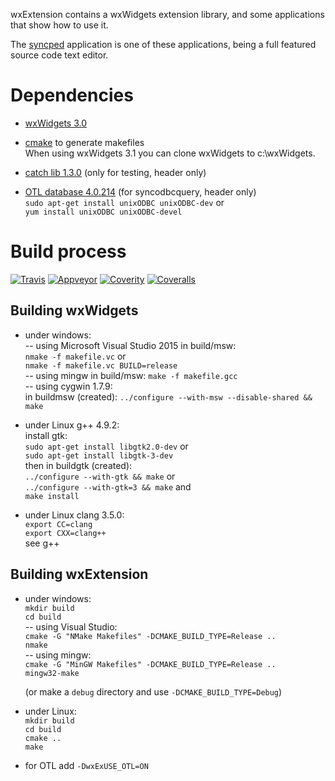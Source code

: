 wxExtension contains a wxWidgets extension library, 
and some applications that show how to use it.

The [syncped](http://sourceforge.net/projects/syncped) application is 
one of these applications, being a full featured source code text editor. 

# Dependencies

- [wxWidgets 3.0](http://www.wxwidgets.org/)
  
- [cmake](http://www.cmake.org/) to generate makefiles   
  When using wxWidgets 3.1 you can clone wxWidgets to c:\wxWidgets.

- [catch lib 1.3.0](https://github.com/philsquared/Catch/) (only for testing, header only)   
    
- [OTL database 4.0.214](http://otl.sourceforge.net/) (for syncodbcquery, header only)   
    `sudo apt-get install unixODBC unixODBC-dev` or   
    `yum install unixODBC unixODBC-devel`  

# Build process 
  [![Travis](https://travis-ci.org/antonvw/wxExtension.png?branch=master)](https://travis-ci.org/antonvw/wxExtension)
  [![Appveyor](https://ci.appveyor.com/api/projects/status/x3jm519fq1i407a6?svg=true)](https://ci.appveyor.com/project/antonvw/wxextension)
  [![Coverity](https://scan.coverity.com/projects/2868/badge.svg)](https://scan.coverity.com/projects/2868>)
  [![Coveralls](https://coveralls.io/repos/antonvw/wxExtension/badge.svg?branch=master&service=github)](https://coveralls.io/github/antonvw/wxExtension?branch=master)   

## Building wxWidgets

- under windows:   
    -- using Microsoft Visual Studio 2015 in build/msw:    
    `nmake -f makefile.vc` or   
    `nmake -f makefile.vc BUILD=release`   
    -- using mingw in build/msw:
    `make -f makefile.gcc`    
    -- using cygwin 1.7.9:   
    in buildmsw (created):
    `../configure --with-msw --disable-shared && make`  
    
- under Linux g++ 4.9.2:   
    install gtk:   
    `sudo apt-get install libgtk2.0-dev`   or   
    `sudo apt-get install libgtk-3-dev`   
    then in buildgtk (created):   
    `../configure --with-gtk && make`  or   
    `../configure --with-gtk=3 && make`   and   
    `make install`    
    
- under Linux clang 3.5.0:   
    `export CC=clang`   
    `export CXX=clang++`    
    see g++   

## Building wxExtension        

- under windows:   
    `mkdir build`   
    `cd build`   
  -- using Visual Studio:   
    `cmake -G "NMake Makefiles" -DCMAKE_BUILD_TYPE=Release ..`   
    `nmake`   
  -- using mingw:   
    `cmake -G "MinGW Makefiles" -DCMAKE_BUILD_TYPE=Release ..`   
    `mingw32-make`   
  
  (or make a `debug` directory and use `-DCMAKE_BUILD_TYPE=Debug`)   
    
- under Linux:   
    `mkdir build`   
    `cd build`   
    `cmake ..`   
    `make`   

- for OTL add `-DwxExUSE_OTL=ON`    
